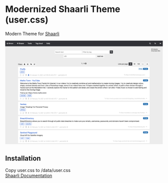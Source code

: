 # Modernized Shaarli Theme (user.css)

Modern Theme for [Shaarli](https://github.com/shaarli/Shaarli)

![alt text](https://github.com/simon-mettler/shaarli-theme/blob/main/shaarli-theme-screenshot.png?raw=true)

## Installation
Copy user.css to /data/user.css   
[Shaarli Documentation](https://shaarli.readthedocs.io/en/rtfd/Theming/#custom-css)
